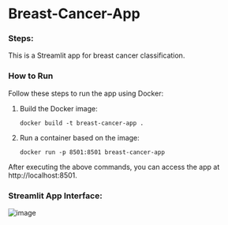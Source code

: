 # Breast-Cancer-App

### Steps:
This is a Streamlit app for breast cancer classification.

### How to Run

Follow these steps to run the app using Docker:

1. Build the Docker image:
   ```
   docker build -t breast-cancer-app .
2. Run a container based on the image:
    ```
    docker run -p 8501:8501 breast-cancer-app
After executing the above commands, you can access the app at http://localhost:8501.

### Streamlit App Interface:
![image](https://github.com/Daremitsu1/Breast-Cancer-App/assets/54842807/5f31964e-ae67-4664-aaf9-51edc12e9db3)
